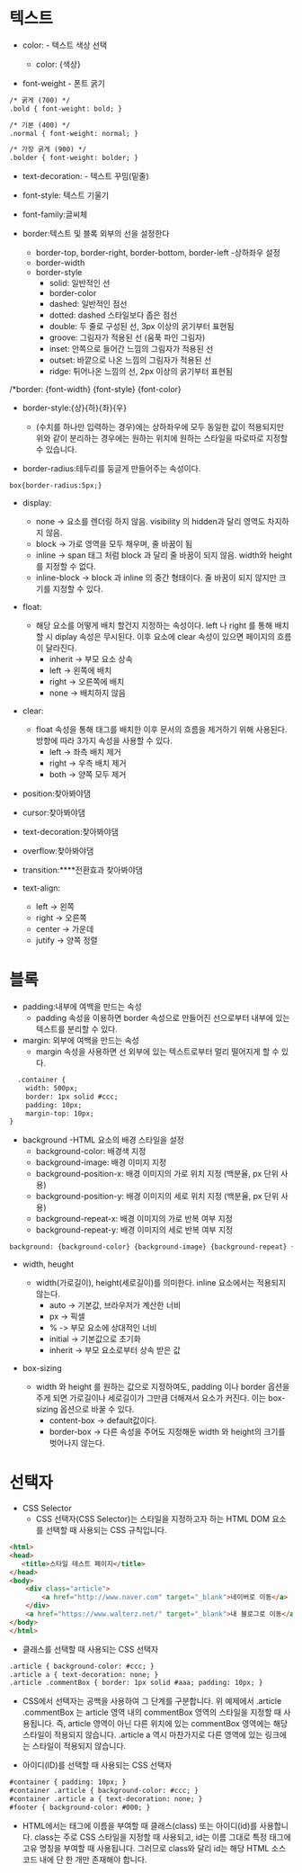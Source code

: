 # 텍스트
- color: - 텍스트 색상 선택
  
  - color: {색상} 
  
- font-weight - 폰트 굵기
 ```html
 /* 굵게 (700) */
.bold { font-weight: bold; }
 
/* 기본 (400) */
.normal { font-weight: normal; }
 
/* 가장 굵게 (900) */
.bolder { font-weight: bolder; }
```

- text-decoration: - 텍스트 꾸밈(밑줄)

- font-style: 텍스트 기울기

- font-family:글씨체

- border:텍스트 및 블록 외부의 선을 설정한다
  - border-top, border-right, border-bottom, border-left -상하좌우 설정
  - border-width
  - border-style
    - solid: 일반적인 선
    - border-color
    - dashed: 일반적인 점선
    - dotted: dashed 스타일보다 좁은 점선
    - double: 두 줄로 구성된 선, 3px 이상의 굵기부터 표현됨
    - groove: 그림자가 적용된 선 (움푹 파인 그림자)
    - inset: 안쪽으로 들어간 느낌의 그림자가 적용된 선
    - outset: 바깥으로 나온 느낌의 그림자가 적용된 선
    - ridge: 튀어나온 느낌의 선, 2px 이상의 굵기부터 표현됨
 
/*border: {font-width} {font-style} {font-color}

* border-style:{상}{하}{좌}{우}

  - (수치를 하나만 입력하는 경우)에는 상하좌우에 모두 동일한 값이 적용되지만 위와 같이 분리하는 경우에는 원하는 위치에 원하는 스타일을 따로따로 지정할 수 있습니다. 

- border-radius:테두리를 둥글게 만들어주는 속성이다.

```html
box{border-radius:5px;}
```

- display:
  - none -> 요소를 렌더링 하지 않음. visibility 의 hidden과 달리 영역도 차지하지 않음.
  - block -> 가로 영역을 모두 채우며, 줄 바꿈이 됨
  - inline -> span 태그 처럼 block 과 달리 줄 바꿈이 되지 않음. width와 height를 지정할 수 없다.
  - inline-block -> block 과 inline 의 중간 형태이다. 줄 바꿈이 되지 않지만 크기를 지정할 수 있다.

- float:
  - 해당 요소를 어떻게 배치 할건지 지정하는 속성이다.
left 나 right 를 통해 배치할 시 diplay 속성은 무시된다.
이후 요소에 clear 속성이 있으면 페이지의 흐름이 달라진다.
    - inherit -> 부모 요소 상속
    - left -> 왼쪽에 배치
    - right -> 오른쪽에 배치
    - none -> 배치하지 않음

- clear:
  - float 속성을 통해 태그를 배치한 이후 문서의 흐름을 제거하기 위해 사용된다.
방향에 따라 3가지 속성을 사용할 수 있다.
    - left -> 좌측 배치 제거
    - right -> 우측 배치 제거
    - both -> 양쪽 모두 제거

- position:찾아봐야댐
- cursor:찾아봐야댐
- text-decoration:찾아봐야댐
- overflow:찾아봐야댐
- transition:****전환효과 찾아봐야댐


- text-align:
  - left -> 왼쪽
  - right -> 오른쪽
  - center -> 가운데
  - jutify -> 양쪽 정렬

  



# 블록

- padding:내부에 여백을 만드는 속성
  - padding 속성을 이용하면 border 속성으로 만들어진 선으로부터 내부에 있는 텍스트를 분리할 수 있다.
- margin: 외부에 여백을 만드는 속성
  - margin 속성을 사용하면 선 외부에 있는 텍스트로부터 멀리 떨어지게 할 수 있다.
```html
  .container {
    width: 500px;
    border: 1px solid #ccc;
    padding: 10px;
    margin-top: 10px;
}
```

- background -HTML 요소의 배경 스타일을 설정
  - background-color: 배경색 지정
  - background-image: 배경 이미지 지정
  - background-position-x: 배경 이미지의 가로 위치 지정 (백분율, px 단위 사용)
  - background-position-y: 배경 이미지의 세로 위치 지정 (백분율, px 단위 사용)
  - background-repeat-x: 배경 이미지의 가로 반복 여부 지정
  - background-repeat-y: 배경 이미지의 세로 반복 여부 지정

```html
background: {background-color} {background-image} {background-repeat} {background-position}
```

- width, heught
  - width(가로길이), height(세로길이)를 의미한다.
inline 요소에서는 적용되지 않는다.
     - auto -> 기본값, 브라우저가 계산한 너비
     - px -> 픽셀
     - % -> 부모 요소에 상대적인 너비
     - initial -> 기본값으로 초기화
     - inherit -> 부모 요소로부터 상속 받은 값

- box-sizing
  - width 와 height 를 원하는 값으로 지정하여도, padding 이나 border 옵션을 주게 되면 가로길이나 세로길이가 그만큼 더해져서 요소가 커진다. 이는 box-sizing 옵션으로 바꿀 수 있다.
      - content-box -> default값이다. 
      - border-box -> 다른 속성을 주어도 지정해둔 width 와 height의 크기를 벗어나지 않는다.

# 선택자

- CSS Selector
  - CSS 선택자(CSS Selector)는 스타일을 지정하고자 하는 HTML DOM 요소를 선택할 때 사용되는 CSS 규칙입니다. 

```html
<html>
<head>
   <title>스타일 테스트 페이지</title>
</head>
<body>
    <div class="article">
        <a href="http://www.naver.com" target="_blank">네이버로 이동</a>
    </div>
    <a href="https://www.walterz.net/" target="_blank">내 블로그로 이동</a>
</body>
</html>
```
- 클래스를 선택할 때 사용되는 CSS 선택자
  
```html
.article { background-color: #ccc; }
.article a { text-decoration: none; }
.article .commentBox { border: 1px solid #aaa; padding: 10px; }
```
 - CSS에서 선택자는 공백을 사용하여 그 단계를 구분합니다. 위 예제에서 .article .commentBox 는 article 영역 내의 commentBox 영역의 스타일을 지정할 때 사용됩니다. 즉, article 영역이 아닌 다른 위치에 있는 commentBox 영역에는 해당 스타일이 적용되지 않습니다. .article a 역시 마찬가지로 다른 영역에 있는 링크에는 스타일이 적용되지 않습니다.

- 아이디(ID)를 선택할 때 사용되는 CSS 선택자

```html
#container { padding: 10px; }
#container .article { background-color: #ccc; }
#container .article a { text-decoration: none; }
#footer { background-color: #000; }
```
- HTML에서는 태그에 이름을 부여할 때 클래스(class) 또는 아이디(id)를 사용합니다. class는 주로 CSS 스타일을 지정할 때 사용되고, id는 이름 그대로 특정 태그에 고유 명칭을 부여할 때 사용됩니다. 그러므로 class와 달리 id는 해당 HTML 소스코드 내에 단 한 개만 존재해야 합니다.
